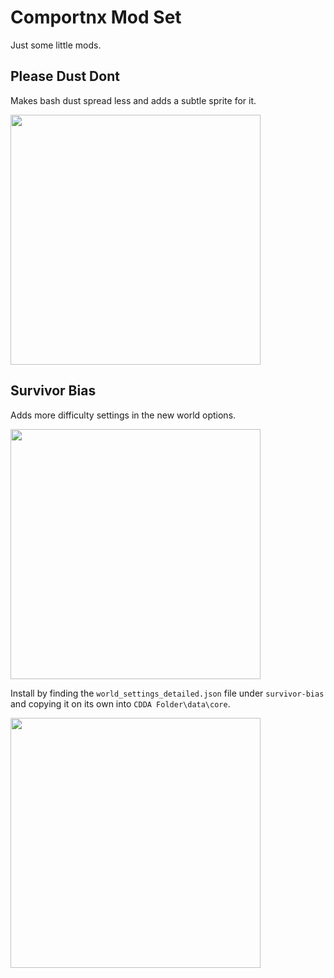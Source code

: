 # Comportnx Mod Set

Just some little mods.

## Please Dust Dont

Makes bash dust spread less and adds a subtle sprite for it.

<img src="https://i.imgur.com/8vFMeZ8.jpeg" width="400" />

## Survivor Bias

Adds more difficulty settings in the new world options.

<img src="https://i.imgur.com/fVwEOED.jpeg" width="400" />

Install by finding the `world_settings_detailed.json` file under `survivor-bias` and copying it on its own into `CDDA Folder\data\core`.

<img src="https://i.imgur.com/Fm3mv4J.jpeg" width="400" />
